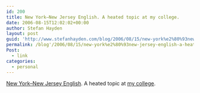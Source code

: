 ```yaml
---
id: 200
title: New York–New Jersey English. A heated topic at my college.
date: 2006-08-15T12:02:02+00:00
author: Stefan Hayden
layout: post
guid: 'http://www.stefanhayden.com/blog/2006/08/15/new-york%e2%80%93new-jersey-english-a-heated-topic-at-my-college/'
permalink: /blog'/2006/08/15/new-york%e2%80%93new-jersey-english-a-heated-topic-at-my-college/'
Post:
  - link
categories:
  - personal
---
```

<a href="http://en.wikipedia.org/wiki/New_York-New_Jersey_English#New_Jersey_Dialects">New York–New Jersey English</a>. A heated topic at <a href="http://www.tcnj.edu/">my college</a>.